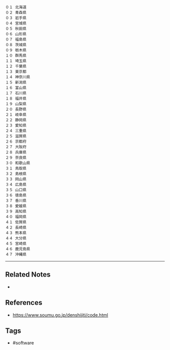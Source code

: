 ```
０１ 北海道  
０２ 青森県  
０３ 岩手県  
０４ 宮城県  
０５ 秋田県  
０６ 山形県  
０７ 福島県  
０８ 茨城県  
０９ 栃木県  
１０ 群馬県  
１１ 埼玉県  
１２ 千葉県  
１３ 東京都  
１４ 神奈川県  
１５ 新潟県  
１６ 富山県  
１７ 石川県  
１８ 福井県  
１９ 山梨県  
２０ 長野県  
２１ 岐阜県  
２２ 静岡県  
２３ 愛知県  
２４ 三重県  
２５ 滋賀県  
２６ 京都府  
２７ 大阪府  
２８ 兵庫県  
２９ 奈良県  
３０ 和歌山県  
３１ 鳥取県  
３２ 島根県  
３３ 岡山県  
３４ 広島県  
３５ 山口県  
３６ 徳島県  
３７ 香川県  
３８ 愛媛県  
３９ 高知県  
４０ 福岡県  
４１ 佐賀県  
４２ 長崎県  
４３ 熊本県  
４４ 大分県  
４５ 宮崎県  
４６ 鹿児島県  
４７ 沖縄県
```

---
## Related Notes
- 

## References
- https://www.soumu.go.jp/denshijiti/code.html

## Tags
- #software 